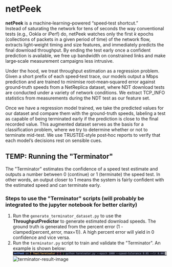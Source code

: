 # netPeek

**netPeek** is a machine‑learning–powered “speed‑test shortcut.”  
Instead of saturating the network for tens of seconds the way conventional tests (e.g., Ookla or iPerf) do, netPeek watches only the first *k* epochs (collections of packets in a given period of time) of the network flow, extracts light‑weight timing and size features, and immediately predicts the final download throughput. By ending the test early once a confident prediction is available, we free up bandwidth on constrained links and make large‑scale measurement campaigns less intrusive.

Under the hood, we treat throughput estimation as a regression problem. Given a short prefix of each speed‑test trace, our models output a Mbps prediction and are trained to minimise root‑mean‑squared error against ground‑truth speeds from a NetReplica dataset, where NDT download tests are conducted under a variety of network conditions. We extract TCP_INFO statistics from measurements during the NDT test as our feature set.

Once we have a regression model trained, we take the predicted values for our dataset and compare them with the ground-truth speeds, labeling a test as capable of being terminated early if the prediction is close to the final recorded value. This augmented dataset serves as the basis for a classification problem, where we try to determine whether or not to terminate mid-test. We use TRUSTEE‑style post‑hoc reports to verify that each model’s decisions rest on sensible cues.

## TEMP: Running the "Terminator"
The "Terminator" estimates the confidence of a speed test estimate and outputs a number between 0 (continue) or 1 (terminate) the speed test. In other words, an output closer to 1 means the system is fairly confident with the estimated speed and can terminate early.

### Steps to use the "Terminator" scripts (will probably be integrated to the jupyter notebook for better clarity)
1. Run the `generate_terminator_dataset.py` to use the **ThroughputPredictor** to generate estimated download speeds. The ground truth is generated from the percent error (1 - clamped(percent_error, max=1)). A high percent error will yield in 0 confidence and vice versa.
2. Run the `terminator.py` script to train and validate the "Terminator". An example is shown below:
![run-terminator-image](./images/run-terminator.png)
![terminator-result-image](./images/terminator-results.png.png)
